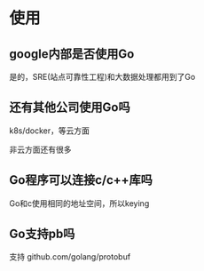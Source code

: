 # 使用

## google内部是否使用Go

是的，SRE(站点可靠性工程)和大数据处理都用到了Go

## 还有其他公司使用Go吗

k8s/docker，等云方面

非云方面还有很多

## Go程序可以连接c/c++库吗

Go和c使用相同的地址空间，所以keying

## Go支持pb吗

支持 github.com/golang/protobuf
